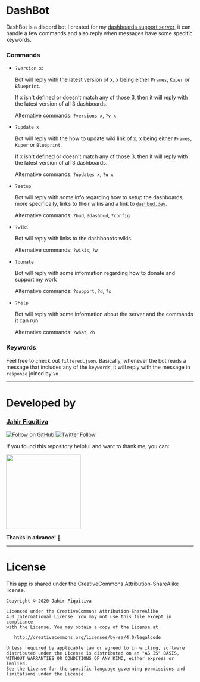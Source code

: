 DashBot
======

DashBot is a discord bot I created for my [dashboards support server](https://discordapp.com/invite/78h7xgj), it can handle a few commands and also reply when messages have some specific keywords.

### Commands

* `?version x`:

    Bot will reply with the latest version of x, x being either `Frames`, `Kuper` or `Blueprint`.
    
    If x isn't defined or doesn't match any of those 3, then it will reply with the latest version of all 3 dashboards.
    
    Alternative commands: `?versions x`, `?v x`
    
* `?update x`  

    Bot will reply with the how to update wiki link of x, x being either `Frames`, `Kuper` or `Blueprint`.
    
    If x isn't defined or doesn't match any of those 3, then it will reply with the latest version of all 3 dashboards.
    
    Alternative commands: `?updates x`, `?u x`

* `?setup`
    
    Bot will reply with some info regarding how to setup the dashboards, more specifically, links to their wikis and a link to [`dashbud.dev`](https://dashbud.dev).
    
    Alternative commands: `?bud`, `?dashbud`, `?config`

* `?wiki`
    
    Bot will reply with links to the dashboards wikis.
    
    Alternative commands: `?wikis`, `?w`

* `?donate`
    
    Bot will reply with some information regarding how to donate and support my work
    
    Alternative commands: `?support`, `?d`, `?s`

* `?help`
    
    Bot will reply with some information about the server and the commands it can run
    
    Alternative commands: `?what`, `?h`

### Keywords

Feel free to check out `filtered.json`. Basically, whenever the bot reads a message that includes any of the `keywords`, it will reply with the message in `response` joined by `\n`


---

# Developed by

### [Jahir Fiquitiva](https://jahir.dev/)

[![Follow on GitHub](https://img.shields.io/github/followers/jahirfiquitiva.svg?style=social&label=Follow)](https://github.com/jahirfiquitiva)
[![Twitter Follow](https://img.shields.io/twitter/follow/jahirfiquitiva.svg?style=social)](https://twitter.com/jahirfiquitiva)

If you found this repository helpful and want to thank me, you can:

<a target="_blank" href="http://jahir.dev/donate">
<img src="http://jahir.dev/share/support_my_work.svg?maxAge=432000" width="200"/>
</a>

**Thanks in advance!** :pray:

---

# License

This app is shared under the CreativeCommons Attribution-ShareAlike license.

	Copyright © 2020 Jahir Fiquitiva

	Licensed under the CreativeCommons Attribution-ShareAlike 
	4.0 International License. You may not use this file except in compliance 
	with the License. You may obtain a copy of the License at

	   http://creativecommons.org/licenses/by-sa/4.0/legalcode

	Unless required by applicable law or agreed to in writing, software
	distributed under the License is distributed on an "AS IS" BASIS,
	WITHOUT WARRANTIES OR CONDITIONS OF ANY KIND, either express or implied.
	See the License for the specific language governing permissions and
	limitations under the License.

